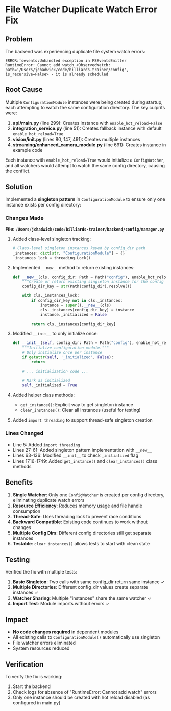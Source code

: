 # File Watcher Duplicate Watch Error Fix

## Problem

The backend was experiencing duplicate file system watch errors:

```
ERROR:fsevents:Unhandled exception in FSEventsEmitter
RuntimeError: Cannot add watch <ObservedWatch: path='/Users/jchadwick/code/billiards-trainer/config', is_recursive=False> - it is already scheduled
```

## Root Cause

Multiple `ConfigurationModule` instances were being created during startup, each attempting to watch the same configuration directory. The key culprits were:

1. **api/main.py** (line 299): Creates instance with `enable_hot_reload=False`
2. **integration_service.py** (line 51): Creates fallback instance with default `enable_hot_reload=True`
3. **vision/__init__.py** (lines 80, 147, 491): Creates multiple instances
4. **streaming/enhanced_camera_module.py** (line 691): Creates instance in example code

Each instance with `enable_hot_reload=True` would initialize a `ConfigWatcher`, and all watchers would attempt to watch the same config directory, causing the conflict.

## Solution

Implemented a **singleton pattern** in `ConfigurationModule` to ensure only one instance exists per config directory:

### Changes Made

**File: `/Users/jchadwick/code/billiards-trainer/backend/config/manager.py`**

1. Added class-level singleton tracking:
   ```python
   # Class-level singleton instances keyed by config_dir path
   _instances: dict[str, "ConfigurationModule"] = {}
   _instances_lock = threading.Lock()
   ```

2. Implemented `__new__` method to return existing instances:
   ```python
   def __new__(cls, config_dir: Path = Path("config"), enable_hot_reload: bool = True):
       """Create or return existing singleton instance for the config directory."""
       config_dir_key = str(Path(config_dir).resolve())

       with cls._instances_lock:
           if config_dir_key not in cls._instances:
               instance = super().__new__(cls)
               cls._instances[config_dir_key] = instance
               instance._initialized = False

           return cls._instances[config_dir_key]
   ```

3. Modified `__init__` to only initialize once:
   ```python
   def __init__(self, config_dir: Path = Path("config"), enable_hot_reload: bool = True):
       """Initialize configuration module."""
       # Only initialize once per instance
       if getattr(self, '_initialized', False):
           return

       # ... initialization code ...

       # Mark as initialized
       self._initialized = True
   ```

4. Added helper class methods:
   - `get_instance()`: Explicit way to get singleton instance
   - `clear_instances()`: Clear all instances (useful for testing)

5. Added `import threading` to support thread-safe singleton creation

### Lines Changed

- Line 5: Added `import threading`
- Lines 27-61: Added singleton pattern implementation with `__new__`
- Lines 63-136: Modified `__init__` to check `_initialized` flag
- Lines 1716-1749: Added `get_instance()` and `clear_instances()` class methods

## Benefits

1. **Single Watcher**: Only one `ConfigWatcher` is created per config directory, eliminating duplicate watch errors
2. **Resource Efficiency**: Reduces memory usage and file handle consumption
3. **Thread-Safe**: Uses threading lock to prevent race conditions
4. **Backward Compatible**: Existing code continues to work without changes
5. **Multiple Config Dirs**: Different config directories still get separate instances
6. **Testable**: `clear_instances()` allows tests to start with clean state

## Testing

Verified the fix with multiple tests:

1. **Basic Singleton**: Two calls with same config_dir return same instance ✓
2. **Multiple Directories**: Different config_dir values create separate instances ✓
3. **Watcher Sharing**: Multiple "instances" share the same watcher ✓
4. **Import Test**: Module imports without errors ✓

## Impact

- **No code changes required** in dependent modules
- All existing calls to `ConfigurationModule()` automatically use singleton
- File watcher errors eliminated
- System resources reduced

## Verification

To verify the fix is working:

1. Start the backend
2. Check logs for absence of "RuntimeError: Cannot add watch" errors
3. Only one instance should be created with hot reload disabled (as configured in main.py)
